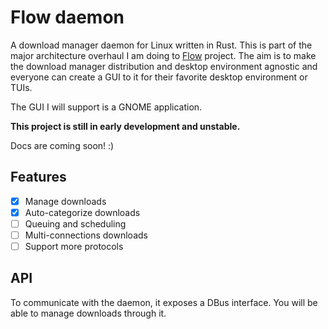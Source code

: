 # Flow daemon

A download manager daemon for Linux written in Rust. This is part of the major architecture overhaul I am doing to [Flow](https://github.com/essmehdi/flow) project. The aim is to make the download manager distribution and desktop environment agnostic and everyone can create a GUI to it for their favorite desktop environment or TUIs.

The GUI I will support is a GNOME application.

**This project is still in early development and unstable.**

Docs are coming soon! :)

## Features

- [x] Manage downloads
- [x] Auto-categorize downloads 
- [ ] Queuing and scheduling
- [ ] Multi-connections downloads
- [ ] Support more protocols

## API

To communicate with the daemon, it exposes a DBus interface. You will be able to manage downloads through it.
